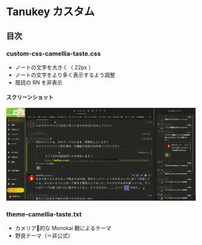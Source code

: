 # Tanukey カスタム
## 目次
### custom-css-camellia-taste.css
- ノートの文字を大きく（ 22px ）
- ノートの文字をより多く表示するよう調整
- 既読の RN を非表示

#### スクリーンショット
![PC 画面](attachment/demo-pc.webp)

### theme-camellia-taste.txt
- カメリア🐢的な Monokai 観によるテーマ
- 野良テーマ（＝非公式）
